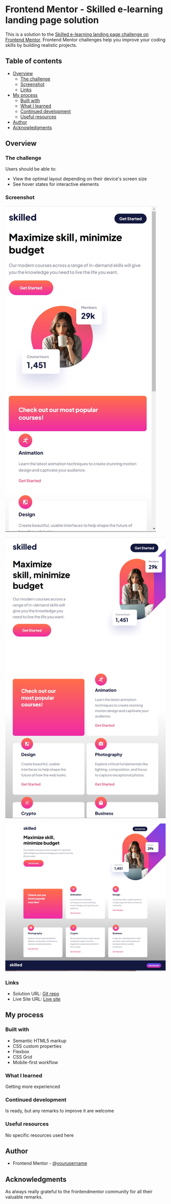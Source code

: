 # Frontend Mentor - Skilled e-learning landing page solution

This is a solution to the [Skilled e-learning landing page challenge on Frontend Mentor](https://www.frontendmentor.io/challenges/skilled-elearning-landing-page-S1ObDrZ8q). Frontend Mentor challenges help you improve your coding skills by building realistic projects.

## Table of contents

- [Overview](#overview)
  - [The challenge](#the-challenge)
  - [Screenshot](#screenshot)
  - [Links](#links)
- [My process](#my-process)
  - [Built with](#built-with)
  - [What I learned](#what-i-learned)
  - [Continued development](#continued-development)
  - [Useful resources](#useful-resources)
- [Author](#author)
- [Acknowledgments](#acknowledgments)

## Overview

### The challenge

Users should be able to:

- View the optimal layout depending on their device's screen size
- See hover states for interactive elements

### Screenshot

![Preview mobile](/preview.jpg)

![Preview tablet](/preview-tablet.jpg)

![Preview desktop](/preview-desktop.jpg)

### Links

- Solution URL: [Git repo](https://github.com/elsgoossens/skilled-elearning-landing-page.git)
- Live Site URL: [Live site](https://elsgoossens.github.io/skilled-elearning-landing-page/)

## My process

### Built with

- Semantic HTML5 markup
- CSS custom properties
- Flexbox
- CSS Grid
- Mobile-first workflow

### What I learned

Getting more experienced

### Continued development

Is ready, but any remarks to improve it are welcome

### Useful resources

No specific resources used here

## Author

- Frontend Mentor - [@yourusername](https://www.frontendmentor.io/profile/yourusername)

## Acknowledgments

As always really grateful to the frontendmentor community for all their valuable remarks.